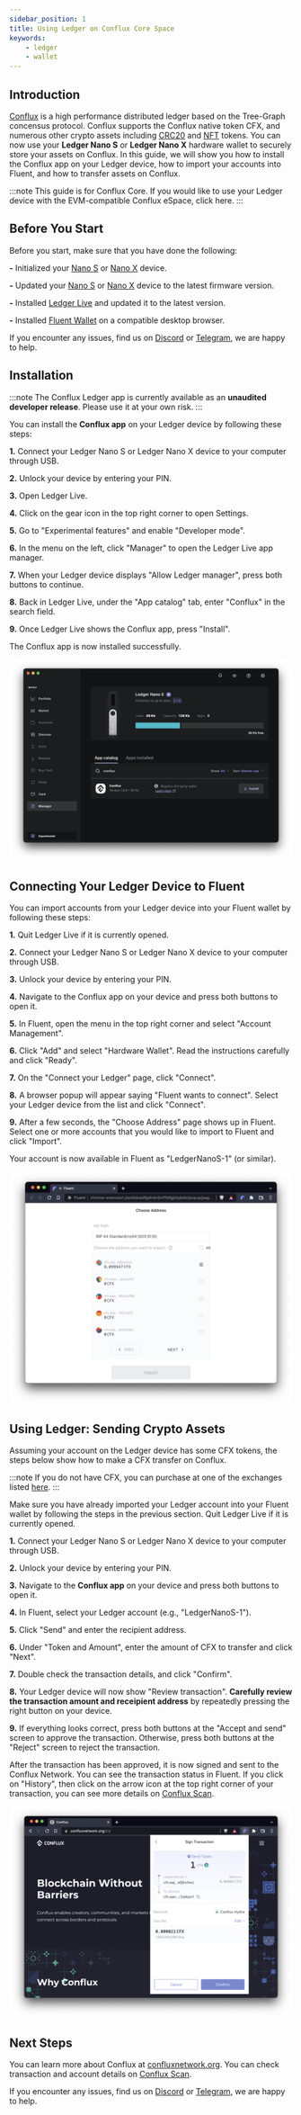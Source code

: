 ```yaml
---
sidebar_position: 1
title: Using Ledger on Conflux Core Space
keywords:
    - ledger
    - wallet
---
```


## Introduction

[Conflux](https://confluxnetwork.org) is a high performance distributed ledger based on the Tree-Graph concensus protocol.
Conflux supports the Conflux native token CFX, and numerous other crypto assets including [CRC20](https://confluxscan.io/tokens/crc20) and [NFT](https://confluxscan.io/tokens/crc721) tokens.
You can now use your **Ledger Nano S** or **Ledger Nano X** hardware wallet to securely store your assets on Conflux.
In this guide, we will show you how to install the Conflux app on your Ledger device, how to import your accounts into Fluent, and how to transfer assets on Conflux.

:::note
This guide is for Conflux Core. If you would like to use your Ledger device with the EVM-compatible Conflux eSpace, click here.
:::

## Before You Start

Before you start, make sure that you have done the following:

**-**  Initialized your [Nano S](https://support.ledger.com/hc/en-us/articles/360000613793-Set-up-your-Ledger-Nano-S?docs=true) or [Nano X](https://support.ledger.com/hc/en-us/articles/360018784134-Set-up-your-Ledger-Nano-X?docs=true) device.

**-**  Updated your [Nano S](https://support.ledger.com/hc/en-us/articles/360002731113-Update-Ledger-Nano-S-firmware?docs=true) or [Nano X](https://support.ledger.com/hc/en-us/articles/360013349800-Update-Ledger-Nano-X-firmware?docs=true) device to the latest firmware version.

**-**  Installed [Ledger Live](https://www.ledger.com/ledger-live) and updated it to the latest version.

**-**  Installed [Fluent Wallet](https://fluentwallet.com/) on a compatible desktop browser.


If you encounter any issues, find us on [Discord](https://discord.com/invite/aCZkf2C) or [Telegram](https://t.me/Conflux_English), we are happy to help.

## Installation

:::note
The Conflux Ledger app is currently available as an **unaudited developer release**. Please use it at your own risk.
:::

You can install the **Conflux app** on your Ledger device by following these steps:

**1.** Connect your Ledger Nano S or Ledger Nano X device to your computer through USB.

**2.**  Unlock your device by entering your PIN.

**3.**  Open Ledger Live.

**4.**  Click on the gear icon in the top right corner to open Settings.

**5.**  Go to "Experimental features" and enable "Developer mode".

**6.**  In the menu on the left, click "Manager" to open the Ledger Live app manager.

**7.**  When your Ledger device displays "Allow Ledger manager", press both buttons to continue.

**8.**  Back in Ledger Live, under the "App catalog" tab, enter "Conflux" in the search field.

**9.**  Once Ledger Live shows the Conflux app, press "Install".


The Conflux app is now installed successfully.

![Ledger](./img/conflux-app-in-ledger-live.jpg)

## Connecting Your Ledger Device to Fluent

You can import accounts from your Ledger device into your Fluent wallet by following these steps:

**1.** Quit Ledger Live if it is currently opened.

**2.** Connect your Ledger Nano S or Ledger Nano X device to your computer through USB.

**3.** Unlock your device by entering your PIN.

**4.** Navigate to the Conflux app on your device and press both buttons to open it.

**5.** In Fluent, open the menu in the top right corner and select "Account Management".

**6.** Click "Add" and select "Hardware Wallet". Read the instructions carefully and click "Ready".

**7.** On the "Connect your Ledger" page, click "Connect".

**8.** A browser popup will appear saying "Fluent wants to connect". Select your Ledger device from the list and click "Connect".

**9.** After a few seconds, the "Choose Address" page shows up in Fluent. Select one or more accounts that you would like to import to Fluent and click "Import".

Your account is now available in Fluent as "LedgerNanoS-1" (or similar).

![Ledger](./img/add-ledger-accounts-in-fluent-0.jpg)

## Using Ledger: Sending Crypto Assets

Assuming your account on the Ledger device has some CFX tokens, the steps below show how to make a CFX transfer on Conflux.

:::note
If you do not have CFX, you can purchase at one of the exchanges listed [here](https://123cfx.com/#Exchanges).
:::

Make sure you have already imported your Ledger account into your Fluent wallet by following the steps in the previous section. Quit Ledger Live if it is currently opened.

**1.** Connect your Ledger Nano S or Ledger Nano X device to your computer through USB.

**2.** Unlock your device by entering your PIN.

**3.** Navigate to the **Conflux app** on your device and press both buttons to open it.

**4.** In Fluent, select your Ledger account (e.g., "LedgerNanoS-1").

**5.** Click "Send" and enter the recipient address.

**6.** Under "Token and Amount", enter the amount of CFX to transfer and click "Next".

**7.** Double check the transaction details, and click "Confirm".

**8.** Your Ledger device will now show "Review transaction". **Carefully review the transaction amount and receipient address** by repeatedly pressing the right button on your device.

**9.** If everything looks correct, press both buttons at the "Accept and send" screen to approve the transaction. Otherwise, press both buttons at the "Reject" screen to reject the transaction.

After the transaction has been approved, it is now signed and sent to the Conflux Network. You can see the transaction status in Fluent. If you click on "History", then click on the arrow icon at the top right corner of your transaction, you can see more details on [Conflux Scan](https://confluxscan.io).

![Ledger](./img/send-tx-using-ledger.jpg)

## Next Steps

You can learn more about Conflux at [confluxnetwork.org](https://confluxnetwork.org). You can check transaction and account details on [Conflux Scan](https://confluxscan.io).

If you encounter any issues, find us on [Discord](https://discord.com/invite/aCZkf2C) or [Telegram](https://t.me/Conflux_English), we are happy to help.
